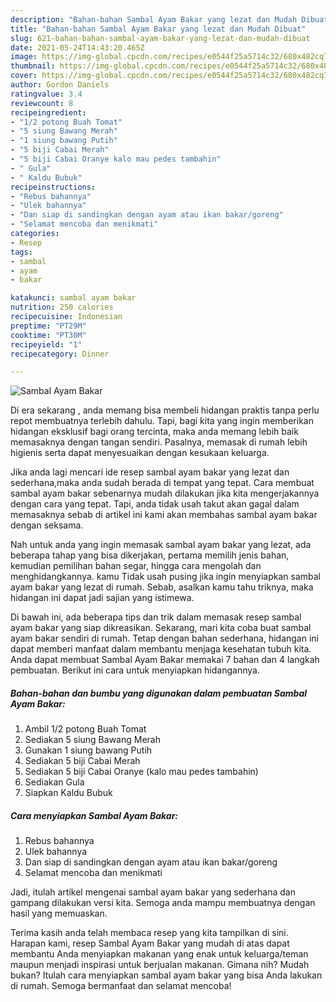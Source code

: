 ```yaml
---
description: "Bahan-bahan Sambal Ayam Bakar yang lezat dan Mudah Dibuat"
title: "Bahan-bahan Sambal Ayam Bakar yang lezat dan Mudah Dibuat"
slug: 621-bahan-bahan-sambal-ayam-bakar-yang-lezat-dan-mudah-dibuat
date: 2021-05-24T14:43:20.465Z
image: https://img-global.cpcdn.com/recipes/e0544f25a5714c32/680x482cq70/sambal-ayam-bakar-foto-resep-utama.jpg
thumbnail: https://img-global.cpcdn.com/recipes/e0544f25a5714c32/680x482cq70/sambal-ayam-bakar-foto-resep-utama.jpg
cover: https://img-global.cpcdn.com/recipes/e0544f25a5714c32/680x482cq70/sambal-ayam-bakar-foto-resep-utama.jpg
author: Gordon Daniels
ratingvalue: 3.4
reviewcount: 8
recipeingredient:
- "1/2 potong Buah Tomat"
- "5 siung Bawang Merah"
- "1 siung bawang Putih"
- "5 biji Cabai Merah"
- "5 biji Cabai Oranye kalo mau pedes tambahin"
- " Gula"
- " Kaldu Bubuk"
recipeinstructions:
- "Rebus bahannya"
- "Ulek bahannya"
- "Dan siap di sandingkan dengan ayam atau ikan bakar/goreng"
- "Selamat mencoba dan menikmati"
categories:
- Resep
tags:
- sambal
- ayam
- bakar

katakunci: sambal ayam bakar 
nutrition: 250 calories
recipecuisine: Indonesian
preptime: "PT29M"
cooktime: "PT30M"
recipeyield: "1"
recipecategory: Dinner

---
```



![Sambal Ayam Bakar](https://img-global.cpcdn.com/recipes/e0544f25a5714c32/680x482cq70/sambal-ayam-bakar-foto-resep-utama.jpg)

Di era  sekarang , anda memang bisa membeli hidangan praktis tanpa perlu repot membuatnya terlebih dahulu. Tapi, bagi kita yang ingin memberikan hidangan eksklusif bagi orang tercinta, maka anda memang lebih baik memasaknya dengan tangan sendiri. Pasalnya, memasak di rumah lebih higienis serta dapat menyesuaikan dengan kesukaan keluarga.

Jika anda lagi mencari ide resep sambal ayam bakar yang lezat dan sederhana,maka anda sudah berada di tempat yang tepat. Cara membuat sambal ayam bakar  sebenarnya mudah dilakukan jika kita mengerjakannya dengan cara yang tepat. Tapi, anda tidak usah takut akan gagal dalam memasaknya 
sebab di artikel ini kami akan membahas sambal ayam bakar dengan seksama.  



Nah untuk anda yang ingin memasak sambal ayam bakar yang lezat, ada beberapa tahap yang bisa dikerjakan, pertama memilih jenis bahan, kemudian pemilihan bahan segar, hingga cara mengolah dan menghidangkannya. kamu Tidak usah pusing jika ingin menyiapkan sambal ayam bakar yang lezat di rumah. Sebab, asalkan kamu  tahu triknya, maka hidangan ini dapat jadi sajian yang istimewa.

Di bawah ini, ada beberapa tips dan trik dalam memasak resep sambal ayam bakar yang siap dikreasikan. Sekarang, mari kita coba buat sambal ayam bakar sendiri di rumah. Tetap dengan bahan sederhana, hidangan ini dapat memberi manfaat dalam membantu menjaga kesehatan tubuh kita. Anda dapat membuat Sambal Ayam Bakar memakai 7 bahan dan 4 langkah pembuatan. Berikut ini cara untuk menyiapkan hidangannya.

<!--inarticleads1-->

##### Bahan-bahan dan bumbu yang digunakan dalam pembuatan Sambal Ayam Bakar:

1. Ambil 1/2 potong Buah Tomat
1. Sediakan 5 siung Bawang Merah
1. Gunakan 1 siung bawang Putih
1. Sediakan 5 biji Cabai Merah
1. Sediakan 5 biji Cabai Oranye (kalo mau pedes tambahin)
1. Sediakan  Gula
1. Siapkan  Kaldu Bubuk




<!--inarticleads2-->

##### Cara menyiapkan Sambal Ayam Bakar:

1. Rebus bahannya
1. Ulek bahannya
1. Dan siap di sandingkan dengan ayam atau ikan bakar/goreng
1. Selamat mencoba dan menikmati




Jadi, itulah artikel mengenai  sambal ayam bakar  yang sederhana dan gampang dilakukan versi kita. Semoga anda mampu membuatnya dengan hasil yang memuaskan. 

Terima kasih anda telah membaca resep yang kita tampilkan di sini. Harapan kami, resep  Sambal Ayam Bakar yang mudah di atas dapat membantu Anda menyiapkan makanan yang enak untuk keluarga/teman maupun menjadi inspirasi untuk berjualan makanan. Gimana nih? Mudah bukan? Itulah cara menyiapkan sambal ayam bakar yang bisa Anda lakukan di rumah. Semoga bermanfaat dan selamat mencoba!

